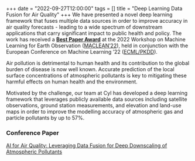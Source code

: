 +++
date = "2022-09-27T12:00:00"
tags = []
title = "Deep Learning Data Fusion for Air Quality"
+++
We have presented a novel deep learning framework that fuses multiple data sources in order to improve accuracy in air quality forecasts - leading to a wide spectrum of downstream applications that carry significant impact to public health and policy. The work has received a [__Best Paper Award__](https://sites.google.com/view/maclean22/program#h.qpsacb3dyqk1) at the 2022 Workshop on Machine Learning for Earth Observation ([MACLEAN’22](https://sites.google.com/view/maclean22)), held in conjunction with the European Conference on Machine Learning ’22 ([ECML/PKDD](https://2022.ecmlpkdd.org)).

Air pollution is detrimental to human health and its contribution to the global burden of disease is now well known. Accurate prediction of the local surface concentrations of atmospheric pollutants is key to mitigating these harmful effects on human health and the environment.

Motivated by the challenge, our team at CyI has developed a deep learning framework that leverages publicly available data sources including satellite observations, ground station measurements, and elevation and land-use maps in order to improve the modelling accuracy of atmospheric gas and particle pollutants by up to 57%.



### Conference Paper  

[AI for Air Quality: Leveraging Data Fusion for Deep Downscaling of Atmospheric Pollutants](https://repository.cyi.ac.cy/handle/CyI/1619)
